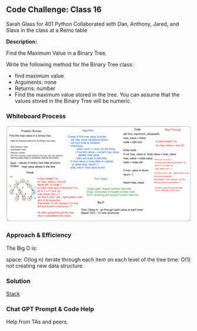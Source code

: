 ## Code Challenge: Class 16

Sarah Glass for 401 Python
Collaborated with Dan, Anthony, Jared, and Slava in the class at a Remo table

**Description:**

Find the Maximum Value in a Binary Tree.

Write the following method for the Binary Tree class:

- find maximum value
- Arguments: none
- Returns: number
- Find the maximum value stored in the tree. You can assume that the values stored in the Binary Tree will be numeric.

### Whiteboard Process

![Code Challenge 16](cc16-whiteboard.png)

### Approach & Efficiency

The Big O is:

space: O(log n) iterate through each item on each level of the tree
time: O(1) not creating new data structure

### Solution

[Stack](data_structures/binary_tree.py)

### Chat GPT Prompt & Code Help

Help from TAs and peers.
